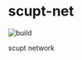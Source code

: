 # scupt-net

![build](https://github.com/scuptio/scupt-net/actions/workflows/build.yaml/badge.svg)

scupt network
 

